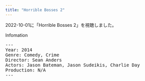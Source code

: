 ```yaml
---
title: "Horrible Bosses 2"
---
```

2022-10-01に「Horrible Bosses 2」を視聴しました。

Infomation
<pre>
---
Year: 2014
Genre: Comedy, Crime
Director: Sean Anders
Actors: Jason Bateman, Jason Sudeikis, Charlie Day
Production: N/A
---
</pre>
